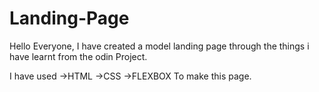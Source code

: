 # Landing-Page

Hello Everyone,
I have created a model landing page through the things i have learnt from the odin Project.

I have used 
->HTML
->CSS
->FLEXBOX
To make this page.